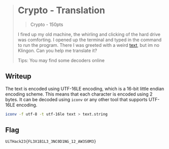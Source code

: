 > # Crypto - Translation
>
>> Crypto - 150pts
>
>I fired up my old machine, the whirling and clicking of the hard drive was comforting. I opened up the terminal and typed in the command to run the program. There I was greeted with a weird [text](./text), but im no Klingon. Can you help me translate it?
>
>Tips: You may find some decoders online

## Writeup

The text is encoded using UTF-16LE encoding, which is a 16-bit little endian encoding scheme. This means that each character is encoded using 2 bytes. It can be decoded using `iconv` or any other tool that supports UTF-16LE encoding.

```bash
iconv -f utf-8 -t utf-16le text > text.string
```

## Flag

`UiTHack23{FL3X1B1L3_3NC0D1NG_12_AW3S0M3}`

